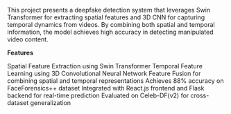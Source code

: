 This project presents a deepfake detection system that leverages Swin Transformer for extracting spatial features and 3D CNN for capturing temporal dynamics from videos. By combining both spatial and temporal information, the model achieves high accuracy in detecting manipulated video content.

**Features**

Spatial Feature Extraction using Swin Transformer
Temporal Feature Learning using 3D Convolutional Neural Network
Feature Fusion for combining spatial and temporal representations
Achieves 88% accuracy on FaceForensics++ dataset
Integrated with React.js frontend and Flask backend for real-time prediction
Evaluated on Celeb-DF(v2) for cross-dataset generalization
